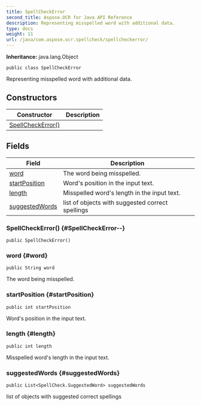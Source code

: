 ```yaml
---
title: SpellCheckError
second_title: Aspose.OCR for Java API Reference
description: Representing misspelled word with additional data.
type: docs
weight: 11
url: /java/com.aspose.ocr.spellcheck/spellcheckerror/
---
```


**Inheritance:**
java.lang.Object
```
public class SpellCheckError
```

Representing misspelled word with additional data.
## Constructors

| Constructor | Description |
| --- | --- |
| [SpellCheckError()](#SpellCheckError--) |  |
## Fields

| Field | Description |
| --- | --- |
| [word](#word) | The word being misspelled. |
| [startPosition](#startPosition) | Word's position in the input text. |
| [length](#length) | Misspelled word's length in the input text. |
| [suggestedWords](#suggestedWords) | list of objects with suggested correct spellings |
### SpellCheckError() {#SpellCheckError--}
```
public SpellCheckError()
```


### word {#word}
```
public String word
```


The word being misspelled.

### startPosition {#startPosition}
```
public int startPosition
```


Word's position in the input text.

### length {#length}
```
public int length
```


Misspelled word's length in the input text.

### suggestedWords {#suggestedWords}
```
public List<SpellCheck.SuggestedWord> suggestedWords
```


list of objects with suggested correct spellings

